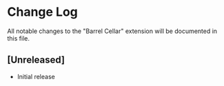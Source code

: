 # Change Log

All notable changes to the "Barrel Cellar" extension will be documented in this file.

## [Unreleased]

- Initial release